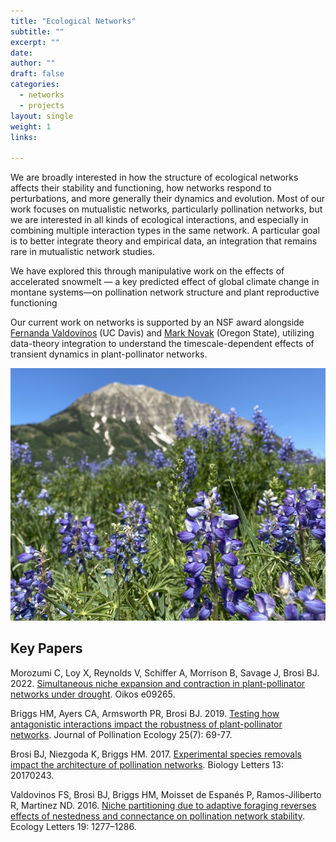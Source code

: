 ```yaml
---
title: "Ecological Networks"
subtitle: ""
excerpt: ""
date: 
author: ""
draft: false
categories:
  - networks
  - projects
layout: single
weight: 1
links:

---
```


We are broadly interested in how the structure of ecological networks affects their stability and functioning, how networks respond to perturbations, and more generally their dynamics and evolution. Most of our work focuses on mutualistic networks, particularly pollination networks, but we are interested in all kinds of ecological interactions, and especially in combining multiple interaction types in the same network. A particular goal is to better integrate theory and empirical data, an integration that remains rare in mutualistic network studies.

We have explored this through manipulative work on the effects of accelerated snowmelt — a key predicted effect of global climate change in montane systems—on pollination network structure and plant reproductive functioning

Our current work on networks is supported by an NSF award alongside [Fernanda Valdovinos](https://www.fsvaldovinos.com/) (UC Davis) and [Mark Novak](https://novaklabosu.github.io/) (Oregon State), utilizing data-theory integration to understand the timescale-dependent effects of transient dynamics in plant-pollinator networks. 

![Gothic Mountain](featured.JPG) 

## Key Papers 
 
Morozumi C, Loy X, Reynolds V, Schiffer A, Morrison B, Savage J, Brosi BJ. 2022. [Simultaneous niche expansion and contraction in plant-pollinator networks under drought](https://doi.org/10.1111/oik.09265). Oikos e09265.

Briggs HM, Ayers CA, Armsworth PR, Brosi BJ. 2019. [Testing how antagonistic interactions impact the robustness of plant-pollinator networks](https://doi.org/10.26786/1920-7603(2019)540). Journal of Pollination Ecology 25(7): 69-77.

Brosi BJ, Niezgoda K, Briggs HM. 2017. [Experimental species removals impact the architecture of pollination networks](https://doi.org/10.1098/rsbl.2017.0243). Biology Letters 13: 20170243.

Valdovinos FS, Brosi BJ, Briggs HM, Moisset de Espanés P, Ramos-Jiliberto R, Martinez ND. 2016.
[Niche partitioning due to adaptive foraging reverses effects of nestedness and connectance on pollination network stability](https://doi.org/10.1111/ele.12664). Ecology Letters 19: 1277–1286.





